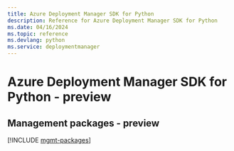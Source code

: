 ```yaml
---
title: Azure Deployment Manager SDK for Python
description: Reference for Azure Deployment Manager SDK for Python
ms.date: 04/16/2024
ms.topic: reference
ms.devlang: python
ms.service: deploymentmanager
---
```

# Azure Deployment Manager SDK for Python - preview

## Management packages - preview
[!INCLUDE [mgmt-packages](deployment-manager-mgmt-index.md)]